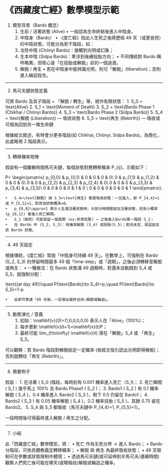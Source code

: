 # 《西藏度亡經》數學模型示範

1. 模型背景（Bardo 概念）
	1.	生前 / 活著狀態 (Alive)
	•	一般認為生命終結後進入中陰身。
	2.	中陰身（Bardo）
	•	《度亡經》指出人生死之後將歷經 49 天（或更長短）的中陰狀態，可能分為若干階段，如：
	1.	法性中陰 (Chönyi Bardo)：接觸到光明或幻象；
	2.	生本中陰 (Sidpa Bardo)：牽涉到後續投胎方向；
	•	不同傳統對 Bardo 稱呼略異，但核心是「在投胎或解脫」前的一個過渡。
	3.	解脫 / 再生
	•	若在中陰身中能辨識光明，則可「解脫」(liberation)；否則進入輪迴投生。
    
---

2. 馬可夫鏈狀態定義

可將 Bardo 及其子階段 + 「解脫 / 轉生」等，視作有限狀態：
	1.	S_0 = \text{Alive}
	2.	S_1 = \text{Moment of Death}
	3.	S_2 = \text{Bardo Phase 1 (Chikhai / Chönyi Bardo)}
	4.	S_3 = \text{Bardo Phase 2 (Sidpa Bardo)}
	5.	S_4 = \text{解脫 (Liberation)} — 吸收狀態
	6.	S_5 = \text{再生 (Rebirth)} — 吸收或可視為回到另一條生命鏈

根據經文敘述，有時會分更多階段(如 Chikhai, Chönyi, Sidpa Bardo)。為簡化，此處略用 2 階段表示。

---

3. 轉移機率矩陣

假設有一個離散時間馬可夫鏈，每個狀態對應轉移概率 P_{ij}。示範如下：


P=
\begin{pmatrix}
p_{0,0} & p_{0,1} & 0 & 0 & 0 & 0\\
0       & p_{1,1} & p_{1,2} & 0 & 0 & 0\\
0       & 0       & p_{2,2} & p_{2,3} & p_{2,4} & 0\\
0       & 0       & 0       & p_{3,3} & p_{3,4} & p_{3,5}\\
0       & 0       & 0       & 0       & 1       & 0 \\
0       & 0       & 0       & 0       & 0       & 1
\end{pmatrix}.

	•	S_4=\text{解脫} 與 S_5=\text{再生} 都是吸收狀態：一旦進入，即 P_{4,4}=1 或 P_{5,5}=1，對其他狀態概率=0。
	•	p_{0,0}\approx1 表示人生還活著狀態時，大部分時間都留在活著狀態，但有小概率 (p_{0,1}) 會進入死亡瞬間。
	•	S_1（剛死）可能保留一個週期 (ex:非常短暫) → 之後進入Bardo第一階段 S_2；
	•	在 Bardo 中 (S_2, S_3)：有機率解脫 (S_4) 或投胎(S_5)；若尚未定，就逗留在該 Bardo 狀態。
    
---

4. 49 天設定

根據傳統，《度亡經》常說「中陰身可持續 49 天」。在數學上，可強制在 Bardo (S_2, S_3) 的停留時間最多 49 個「time-step」或「週期」，之後必須轉移至解脫或再生：
	•	一種做法：在 Bardo 狀態滿 49 週期時，若還未自動跳到 S_4 或 S_5，就強制分配：

\text{(at day 49)}\quad P(\text{Bardo}\to S_4)=p,\quad P(\text{Bardo}\to S_5)=1-p.

	•	此即可表達「49 天後，一定做出最終去向—解脫或輪迴」。
    
---

5. 動態演化 / 意義
	1.	初始：\mathbf{v}(0)=(1,0,0,0,0,0) 表示人在「Alive」(100%)；
	2.	每步更新 \mathbf{v}(t+1)=\mathbf{v}(t)P；
	3.	最終可能 \lim_{t\to\infty} \mathbf{v}(t) 落在「解脫」S_4 或 「再生」S_5。

可以觀察：若 Bardo 階段對解脫給定一定概率 (依經文指引認出光明即得解脫)；否則就轉往「再生 (Rebirth)」。

---

6. 簡要例子

假設：
	1.	在活著 ( S_0 )階段，每時刻有 0.001 機率進入死亡（S_1)；
	2.	死亡瞬間 ( S_1 ) 幾乎馬上 100% 去 Bardo Phase1 ( S_2 )；
	3.	Bardo1 ( S_2 ) 有 0.1 機率解脫 ( S_4 )，0.4 機率進入 Bardo2 ( S_3 )，剩下 0.5 仍留在 Bardo1；
	4.	Bardo2 ( S_3 ) 有 0.05 機率解脫 ( S_4 )，0.2 機率投胎 ( S_5 )，其餘 0.75 留在 Bardo2。
	5.	S_4 與 S_5 都吸收（馬可夫鏈中 P_{4,4}=1, P_{5,5}=1）。

一段時間後可得最終進入解脫 / 再生之分配。

---

7. 小結

此「西藏度亡經」數學模型，將：
	•	死亡 作為生死分界 → 進入 Bardo；
	•	Bardo 分階段，可依具體教義定轉移概率；
	•	解脫 與 再生 為最終吸收狀態；
	•	49 天限制可在參數或狀態限制中體現；
	•	透過馬可夫鏈(或可延伸到半馬可夫/連續時間)觀察人們死亡後可能在哪天(或哪階段)解脫或輪迴之機率。

